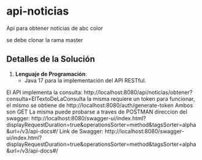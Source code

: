 # api-noticias
Api para obtener noticias de abc color

se debe clonar la rama master

## Detalles de la Solución
1. **Lenguaje de Programación**:
   - Java 17 para la implementación del API RESTful.

El API implementa la consulta:
http://localhost:8080/api/noticias/obtener?consulta=ElTextoDeLaConsulta
la misma requiere un token para funcionar, el mismo se obtiene de 
http://localhost:8080/auth/generate-token
Ambos son GET
La misma puede probarse a traves de POSTMAN
direccion del swagger: http://localhost:8080/swagger-ui/index.html?displayRequestDuration=true&operationsSorter=method&tagsSorter=alpha&url=/v3/api-docs#/
Link de Swagger: http://localhost:8080/swagger-ui/index.html?displayRequestDuration=true&operationsSorter=method&tagsSorter=alpha&url=/v3/api-docs#/
